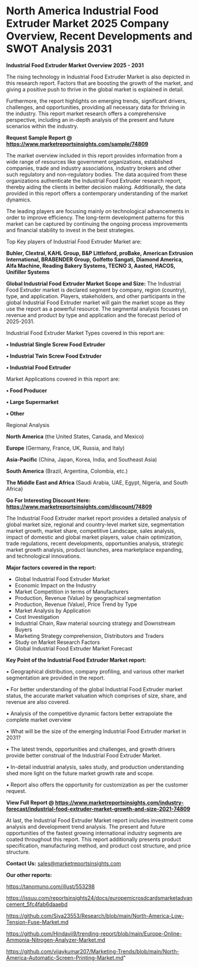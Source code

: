 # North America Industrial Food Extruder Market 2025 Company Overview, Recent Developments and SWOT Analysis 2031

<Strong> Industrial Food Extruder Market Overview 2025 - 2031</strong>

The rising technology in Industrial Food Extruder Market is also depicted in this research report. Factors that are boosting the growth of the market, and giving a positive push to thrive in the global market is explained in detail.

Furthermore, the report highlights on emerging trends, significant drivers, challenges, and opportunities, providing all necessary data for thriving in the industry. This report market research offers a comprehensive perspective, including an in-depth analysis of the present and future scenarios within the industry.

<strong>Request Sample Report @ <a href=https://www.marketreportsinsights.com/sample/74809>https://www.marketreportsinsights.com/sample/74809</a></strong>

The market overview included in this report provides information from a wide range of resources like government organizations, established companies, trade and industry associations, industry brokers and other such regulatory and non-regulatory bodies. The data acquired from these organizations authenticate the Industrial Food Extruder research report, thereby aiding the clients in better decision making. Additionally, the data provided in this report offers a contemporary understanding of the market dynamics.

The leading players are focusing mainly on technological advancements in order to improve efficiency. The long-term development patterns for this market can be captured by continuing the ongoing process improvements and financial stability to invest in the best strategies.

Top Key players of Industrial Food Extruder Market are:

<strong>Buhler, Clextral, KAHL Group, B&P Littleford, proBake, American Extrusion International, BRABENDER Group, Golfetto Sangati, Diamond America, Alfa Machine, Reading Bakery Systems, TECNO 3, Aasted, HACOS, Unifiller Systems</strong>

<strong><b>Global Industrial Food Extruder Market Scope and Size:</b></strong>
The Industrial Food Extruder market is declared segment by company, region (country), type, and application. Players, stakeholders, and other participants in the global Industrial Food Extruder market will gain the market scope as they use the report as a powerful resource. The segmental analysis focuses on revenue and product by type and application and the forecast period of 2025-2031.

Industrial Food Extruder Market Types covered in this report are:

<strong>• Industrial Single Screw Food Extruder

• Industrial Twin Screw Food Extruder

• Industrial Food Extruder</strong>

Market Applications covered in this report are:

<strong>• Food Producer

• Large Supermarket

• Other</strong> 

Regional Analysis

<strong>North America</strong> (the United States, Canada, and Mexico)

<strong>Europe</strong> (Germany, France, UK, Russia, and Italy)

<strong>Asia-Pacific</strong> (China, Japan, Korea, India, and Southeast Asia)

<strong>South America</strong> (Brazil, Argentina, Colombia, etc.)

<strong>The Middle East and Africa</strong> (Saudi Arabia, UAE, Egypt, Nigeria, and South Africa)

<strong>Go For Interesting Discount Here: <a href=https://www.marketreportsinsights.com/discount/74809>https://www.marketreportsinsights.com/discount/74809</a></strong>

The Industrial Food Extruder market report provides a detailed analysis of global market size, regional and country-level market size, segmentation market growth, market share, competitive Landscape, sales analysis, impact of domestic and global market players, value chain optimization, trade regulations, recent developments, opportunities analysis, strategic market growth analysis, product launches, area marketplace expanding, and technological innovations.

<strong><b>Major factors covered in the report:</b></strong>
<ul>
  <li>Global Industrial Food Extruder Market </li>
  <li>Economic Impact on the Industry</li>
  <li>Market Competition in terms of Manufacturers</li>
  <li>Production, Revenue (Value) by geographical segmentation</li>
  <li>Production, Revenue (Value), Price Trend by Type</li>
  <li>Market Analysis by Application</li>
  <li>Cost Investigation</li>
  <li>Industrial Chain, Raw material sourcing strategy and Downstream Buyers</li>
  <li>Marketing Strategy comprehension, Distributors and Traders</li>
  <li>Study on Market Research Factors</li>
  <li>Global Industrial Food Extruder Market Forecast</li>
</ul>

<strong><b>Key Point of the Industrial Food Extruder Market report:</b></strong>

• Geographical distribution, company profiling, and various other market segmentation are provided in the report.

• For better understanding of the global Industrial Food Extruder market status, the accurate market valuation which comprises of size, share, and revenue are also covered.

• Analysis of the competitive dynamic factors better extrapolate the complete market overview

• What will be the size of the emerging Industrial Food Extruder market in 2031?

• The latest trends, opportunities and challenges, and growth drivers provide better construal of the Industrial Food Extruder Market.

• In-detail industrial analysis, sales study, and production understanding shed more light on the future market growth rate and scope.

• Report also offers the opportunity for customization as per the customer request.

<strong><b>View Full Report @ <a href=https://www.marketreportsinsights.com/industry-forecast/industrial-food-extruder-market-growth-and-size-2021-74809>https://www.marketreportsinsights.com/industry-forecast/industrial-food-extruder-market-growth-and-size-2021-74809</a></b></strong>


At last, the Industrial Food Extruder Market report includes investment come analysis and development trend analysis. The present and future opportunities of the fastest growing international industry segments are coated throughout this report. This report additionally presents product specification, manufacturing method, and product cost structure, and price structure.

<strong>Contact Us:</strong>
sales@marketreportsinsights.com

<strong>Our other reports:</strong>

<a href=https://tanomuno.com/illust/553298>https://tanomuno.com/illust/553298</a>

<a href=https://issuu.com/reportsinsights24/docs/europemicrosdcardsmarketadvancement_5fc4fab6daaebd>https://issuu.com/reportsinsights24/docs/europemicrosdcardsmarketadvancement_5fc4fab6daaebd</a>

<a href=https://github.com/Siya23553/Research/blob/main/North-America-Low-Tension-Fuse-Market.md>https://github.com/Siya23553/Research/blob/main/North-America-Low-Tension-Fuse-Market.md</a>

<a href=https://github.com/Hindavii9/trending-report/blob/main/Europe-Online-Ammonia-Nitrogen-Analyzer-Market.md>https://github.com/Hindavii9/trending-report/blob/main/Europe-Online-Ammonia-Nitrogen-Analyzer-Market.md</a>

<a href=https://github.com/vijaykumar207/Marketing-Trends/blob/main/North-America-Automatic-Screen-Printing-Market.md>https://github.com/vijaykumar207/Marketing-Trends/blob/main/North-America-Automatic-Screen-Printing-Market.md</a>"
